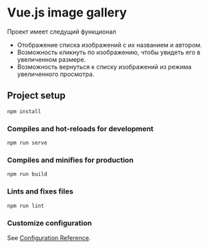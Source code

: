 # Vue.js image gallery
Проект имеет следущий функционал
- Отображение списка изображений с их названием и автором.
- Возможность кликнуть по изображению, чтобы увидеть его в увеличенном размере.
- Возможность вернуться к списку изображений из режима увеличенного просмотра.

## Project setup
```
npm install
```

### Compiles and hot-reloads for development
```
npm run serve
```

### Compiles and minifies for production
```
npm run build
```

### Lints and fixes files
```
npm run lint
```

### Customize configuration
See [Configuration Reference](https://cli.vuejs.org/config/).
